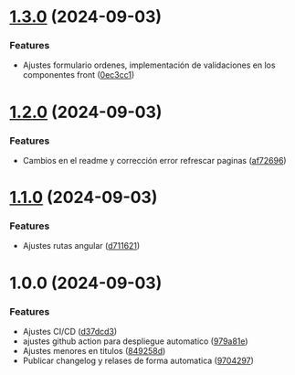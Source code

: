 # [1.3.0](https://github.com/zluis1992/Ecommerce-Front/compare/v1.2.0...v1.3.0) (2024-09-03)


### Features

* Ajustes formulario ordenes, implementación de validaciones en los componentes front ([0ec3cc1](https://github.com/zluis1992/Ecommerce-Front/commit/0ec3cc181465c5600e0e1e720cb691df310e9d46))

# [1.2.0](https://github.com/zluis1992/Ecommerce-Front/compare/v1.1.0...v1.2.0) (2024-09-03)


### Features

* Cambios en el readme y corrección error refrescar paginas ([af72696](https://github.com/zluis1992/Ecommerce-Front/commit/af72696c419171fe490f1b3f1779c94ed1a695b8))

# [1.1.0](https://github.com/zluis1992/Ecommerce-Front/compare/v1.0.0...v1.1.0) (2024-09-03)


### Features

* Ajustes rutas angular ([d711621](https://github.com/zluis1992/Ecommerce-Front/commit/d71162193fc12cd55df8486b35edb23134c7d3ad))

# 1.0.0 (2024-09-03)


### Features

* Ajustes CI/CD ([d37dcd3](https://github.com/zluis1992/Ecommerce-Front/commit/d37dcd355fab53efcfe667b5530ca7ff5d4d308d))
* ajustes github action para despliegue automatico ([979a81e](https://github.com/zluis1992/Ecommerce-Front/commit/979a81e557dafa9dd8e307d5285bfba903219d97))
* Ajustes menores en titulos ([849258d](https://github.com/zluis1992/Ecommerce-Front/commit/849258dc49b3915588c6c62175b815165c4d9877))
* Publicar changelog y relases de forma automatica ([9704297](https://github.com/zluis1992/Ecommerce-Front/commit/970429750f06527c9d04bb8c89079d77b76c31df))
